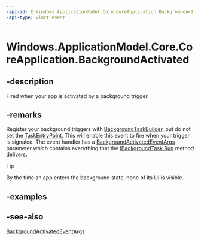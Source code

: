 ```yaml
---
-api-id: E:Windows.ApplicationModel.Core.CoreApplication.BackgroundActivated
-api-type: winrt event
---
```


<!-- Event syntax
static public event Windows.Foundation.EventHandler BackgroundActivated<Windows.ApplicationModel.Activation.BackgroundActivatedEventArgs>
-->

# Windows.ApplicationModel.Core.CoreApplication.BackgroundActivated

## -description
Fired when your app is activated by a background trigger.

## -remarks
Register your background triggers with [BackgroundTaskBuilder](../windows.applicationmodel.background/backgroundtaskbuilder.md), but do not set the [TaskEntryPoint](../windows.applicationmodel.background/backgroundtaskbuilder_taskentrypoint.md). This will enable this event to fire when your trigger is signaled. The event handler has a [BackgroundActivatedEventArgs](../windows.applicationmodel.activation/backgroundactivatedeventargs.md) parameter which contains everything that the [IBackgroundTask.Run](../windows.applicationmodel.background/ibackgroundtask_run.md) method delivers.



> [!TIP]
> By the time an app enters the background state, none of its UI is visible.

## -examples

## -see-also
[BackgroundActivatedEventArgs](../windows.applicationmodel.activation/backgroundactivatedeventargs.md)